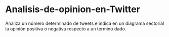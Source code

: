 # Analisis-de-opinion-en-Twitter
Analiza un número determinado de tweets e indica en un diagrama sectorial la opinión positiva o negativa respecto a un término dado.
